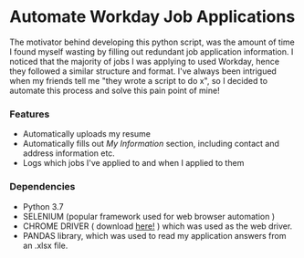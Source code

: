 # Automate Workday Job Applications

The motivator behind developing this python script, was the amount of time I found myself wasting by filling out redundant job application information. I noticed that the majority of jobs I was applying to used Workday, hence they followed a similar structure and format. 
I've always been intrigued when my friends tell me "they wrote a script to do x", so I decided to automate this process and solve this pain point of mine!  
### Features
* Automatically uploads my resume
* Automatically fills out <i>My Information</i> section, including contact and address information etc. 
* Logs which jobs I've applied to and when I applied to them
### Dependencies
* Python 3.7
* SELENIUM (popular framework used for web browser automation )
* CHROME DRIVER ( download [here!](http://chromedriver.chromium.org/) ) which was used as the web driver.
* PANDAS library, which was used to read my application answers from an .xlsx file.

